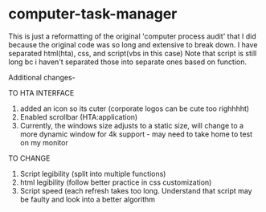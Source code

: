 # computer-task-manager
This is just a reformatting of the original 'computer process audit' that I did because the original code was so long and extensive to break down.
I have separated html(hta), css, and script(vbs in this case)
Note that script is still long bc i haven't separated those into separate ones based on function.

Additional changes-

TO HTA INTERFACE
1. added an icon so its cuter (corporate logos can be cute too righhhht)
2. Enabled scrollbar (HTA:application)
3. Currently, the windows size adjusts to a static size, will change to a more dynamic window for 4k support - may need to take home to test on my monitor


TO CHANGE
1. Script legibility (split into multiple functions)
2. html legibility (follow better practice in css customization)
3. Script speed (each refresh takes too long. Understand that script may be faulty and look into a better algorithm
